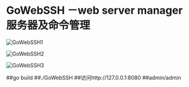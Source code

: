 GoWebSSH －web server manager 服务器及命令管理
====
![GoWebSSH1](http://img.hoop8.com/attachments/1512/1071942174897.jpg) 

![GoWebSSH2](http://img.hoop8.com/attachments/1512/0251942174897.jpg) 

![GoWebSSH3](http://img.hoop8.com/attachments/1512/1411942174897.jpg) 

##go build
##./GoWebSSH
##访问http://127.0.0.1:8080
##admin/admin
